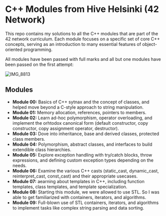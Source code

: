 # C++ Modules from Hive Helsinki (42 Network)

This repo contains my solutions to all the C++ modules that are part of the 42 network curriculum. Each module focuses on a specific set of core C++ concepts, serving as an introduction to many essential features of object-oriented programming.

All modules have been passed with full marks and all but one modules have been passed on the first attempt:

![IMG_8813](https://github.com/user-attachments/assets/3219b7ea-d5b4-4639-ad59-c1dca9451f67)

## Modules

- **Module 00:** Basics of C++ sytnax and the concept of classes, and helped move beyond a C-style approach to string manipulation.
- **Module 01:** Memory allocation, references, pointers to members.
- **Module 02:** Learn ad-hoc polymorphism, operator overloading, and implement the orhtodox canonical form (default constructor, copy constructor, copy assignment operator, destructor).
- **Module 03:** Dove into inheritance, base and derived classes, protected class members.
- **Module 04:** Polymorphism, abstract classes, and interfaces to build extendible class hierarchies.
- **Module 05:** Explore exception handling with try/catch blocks, throw expressions, and defining custom exception types depending on the needs.
- **Module 06:** Examine the various C++ casts (static_cast, dynamic_cast, reinterpret_cast, const_cast) and their appropriate usecases.
- **Module 07:** aearning about templates in C++, including function templates, class templates, and template specialization.
- **Module 08:** Starting this module, we were allowed to use STL. So I was able to get familiarized with containers, iterators, and algorithms.
- **Module 09:** Full-blown use of STL containers, iterators, and algorithms to implement tasks like complex string parsing and data sorting.
